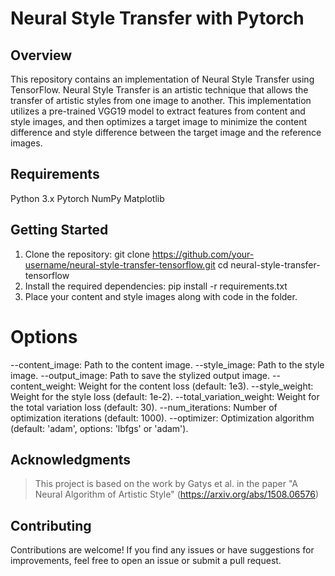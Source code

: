 # Neural Style Transfer with Pytorch

## Overview
This repository contains an implementation of Neural Style Transfer using TensorFlow. Neural Style Transfer is an artistic technique that allows the transfer of artistic styles from one image to another. This implementation utilizes a pre-trained VGG19 model to extract features from content and style images, and then optimizes a target image to minimize the content difference and style difference between the target image and the reference images.

## Requirements
Python 3.x
Pytorch
NumPy
Matplotlib


## Getting Started
1. Clone the repository:
   git clone https://github.com/your-username/neural-style-transfer-tensorflow.git
   cd neural-style-transfer-tensorflow
2. Install the required dependencies:
   pip install -r requirements.txt
3. Place your content and style images along with code in the folder.


# Options
--content_image:  Path to the content image.
--style_image:  Path to the style image.
--output_image: Path to save the stylized output image.
--content_weight: Weight for the content loss (default: 1e3).
--style_weight: Weight for the style loss (default: 1e-2).
--total_variation_weight: Weight for the total variation loss (default: 30).
--num_iterations: Number of optimization iterations (default: 1000).
--optimizer: Optimization algorithm (default: 'adam', options: 'lbfgs' or 'adam').

## Acknowledgments
> This project is based on the work by Gatys et al. in the paper "A Neural Algorithm of Artistic Style" (https://arxiv.org/abs/1508.06576)

## Contributing
Contributions are welcome! If you find any issues or have suggestions for improvements, feel free to open an issue or submit a pull request.
